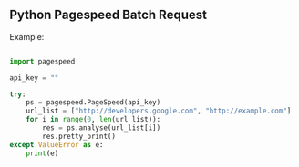 ## Python Pagespeed Batch Request

Example:

```python

import pagespeed

api_key = ""

try:
    ps = pagespeed.PageSpeed(api_key)
    url_list = ["http://developers.google.com", "http://example.com"]
    for i in range(0, len(url_list)):
        res = ps.analyse(url_list[i])
        res.pretty_print()
except ValueError as e:
    print(e)


```
